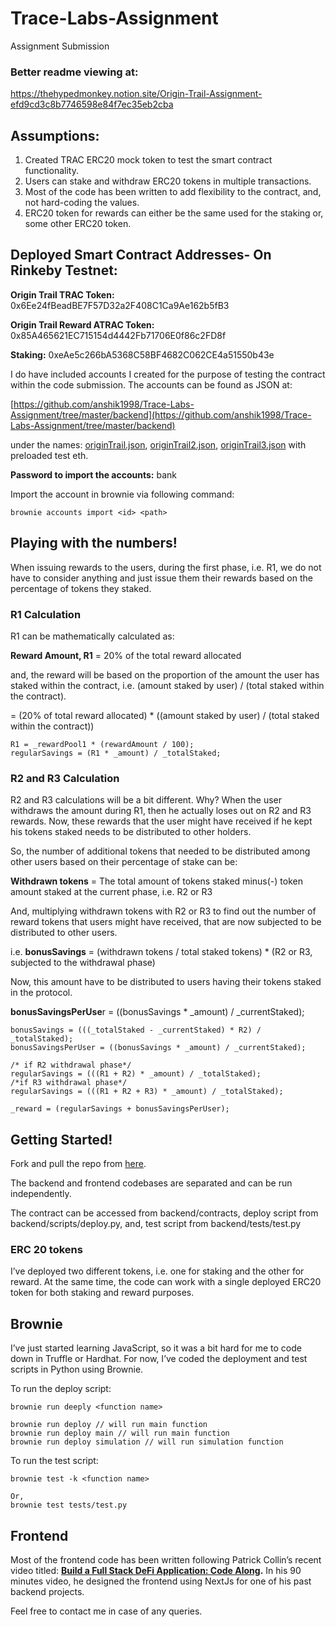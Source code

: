 # Trace-Labs-Assignment
Assignment Submission

### Better readme viewing at:

https://thehypedmonkey.notion.site/Origin-Trail-Assignment-efd9cd3c8b7746598e84f7ec35eb2cba

## Assumptions:

1. Created TRAC ERC20 mock token to test the smart contract functionality.
2. Users can stake and withdraw ERC20 tokens in multiple transactions.
3. Most of the code has been written to add flexibility to the contract, and, not hard-coding the values.
4. ERC20 token for rewards can either be the same used for the staking or, some other ERC20 token.


## Deployed Smart Contract Addresses- On Rinkeby Testnet:

**Origin Trail TRAC Token:** 0x6Ee24fBeadBE7F57D32a2F408C1Ca9Ae162b5fB3

**Origin Trail Reward ATRAC Token:** 0x85A465621EC715154d4442Fb71706E0f86c2FD8f

**Staking:** 0xeAe5c266bA5368C58BF4682C062CE4a51550b43e

I do have included accounts I created for the purpose of testing the contract within the code submission. The accounts can be found as JSON at:

[https://github.com/anshik1998/Trace-Labs-Assignment/tree/master/backend](https://github.com/anshik1998/Trace-Labs-Assignment/tree/master/backend)

under the names:  [originTrail.json](https://github.com/anshik1998/Trace-Labs-Assignment/blob/master/backend/originTrail.json), [originTrail2.json](https://github.com/anshik1998/Trace-Labs-Assignment/blob/master/backend/originTrail2.json), [originTrail3.json](https://github.com/anshik1998/Trace-Labs-Assignment/blob/master/backend/originTrail3.json) with preloaded test eth.

**Password to import the accounts:** bank

Import the account in brownie via following command:

```
brownie accounts import <id> <path>
```


## Playing with the numbers!

When issuing rewards to the users, during the first phase, i.e. R1, we do not have to consider anything and just issue them their rewards based on the percentage of tokens they staked.

### R1 Calculation

R1 can be mathematically calculated as:

**Reward Amount, R1** = 20% of the total reward allocated

and, the reward will be based on the proportion of the amount the user has staked within the contract, i.e. (amount staked by user) / (total staked within the contract).

= (20% of total reward allocated) * ((amount staked by user) / (total staked within the contract))

 

```solidity
R1 = _rewardPool1 * (rewardAmount / 100);
regularSavings = (R1 * _amount) / _totalStaked;
```

### R2 and R3 Calculation

R2 and R3 calculations will be a bit different. Why? When the user withdraws the amount during R1, then he actually loses out on R2 and R3 rewards. Now, these rewards that the user might have received if he kept his tokens staked needs to be distributed to other holders.

So, the number of additional tokens that needed to be distributed among other users based on their percentage of stake can be:

**Withdrawn tokens** = The total amount of tokens staked minus(-) token amount staked at the current phase, i.e. R2 or R3

And, multiplying withdrawn tokens with R2 or R3 to find out the number of reward tokens that users might have received, that are now subjected to be distributed to other users.

i.e. **bonusSavings** = (withdrawn tokens / total staked tokens) * (R2 or R3, subjected to the withdrawal phase)

Now, this amount have to be distributed to users having their tokens staked in the protocol.

**bonusSavingsPerUse**r = ((bonusSavings * _amount) / _currentStaked);

```solidity
bonusSavings = (((_totalStaked - _currentStaked) * R2) / _totalStaked);
bonusSavingsPerUser = ((bonusSavings * _amount) / _currentStaked);

/* if R2 withdrawal phase*/
regularSavings = (((R1 + R2) * _amount) / _totalStaked);
/*if R3 withdrawal phase*/
regularSavings = (((R1 + R2 + R3) * _amount) / _totalStaked);

_reward = (regularSavings + bonusSavingsPerUser);
```

## Getting Started!

Fork and pull the repo from [here](https://github.com/anshik1998/Trace-Labs-Assignment/tree/master).

The backend and frontend codebases are separated and can be run independently.

The contract can be accessed from backend/contracts, deploy script from backend/scripts/deploy.py, and, test script from backend/tests/test.py

### ERC 20 tokens

I’ve deployed two different tokens, i.e. one for staking and the other for reward. At the same time, the code can work with a single deployed ERC20 token for both staking and reward purposes.

## Brownie

I’ve just started learning JavaScript, so it was a bit hard for me to code down in Truffle or Hardhat. For now, I’ve coded the deployment and test scripts in Python using Brownie.

To run the deploy script:

```solidity
brownie run deeply <function name>

brownie run deploy // will run main function
brownie run deploy main // will run main function
brownie run deploy simulation // will run simulation function
```

To run the test script:

```solidity
brownie test -k <function name>

Or,
brownie test tests/test.py
```

## Frontend

Most of the frontend code has been written following Patrick Collin’s recent video titled: **[Build a Full Stack DeFi Application: Code Along](https://www.youtube.com/watch?v=5vhVInexaUI).** In his 90 minutes video, he designed the frontend using NextJs for one of his past backend projects.

Feel free to contact me in case of any queries.

